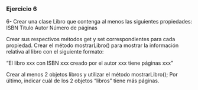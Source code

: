 ### Ejercicio 6

6- Crear una clase Libro que contenga al menos las siguientes propiedades:
ISBN
Título
Autor
Número de páginas

Crear sus respectivos métodos get y set correspondientes para cada propiedad. Crear el método mostrarLibro() para mostrar la información relativa al libro con el siguiente formato:

“El libro xxx con ISBN xxx creado por el autor xxx tiene páginas xxx”

Crear al menos 2 objetos libros y utilizar el método mostrarLibro();
Por último, indicar cuál de los 2 objetos “libros” tiene más páginas.
